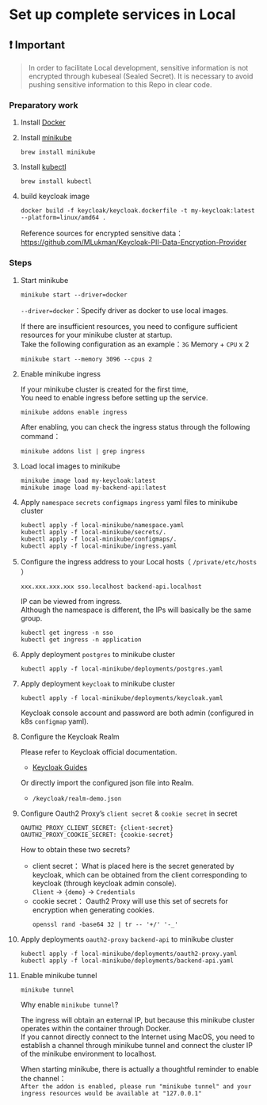 # Set up complete services in Local
## :exclamation: **Important**
> In order to facilitate Local development, sensitive information is not encrypted through kubeseal (Sealed Secret). It is necessary to avoid pushing sensitive information to this Repo in clear code.

### Preparatory work

1. Install [Docker](https://www.docker.com/)

2. Install [minikube](https://minikube.sigs.k8s.io/docs/start/?arch=%2Fmacos%2Farm64%2Fstable%2Fbinary+download)

    ```shell
    brew install minikube
    ```

3. Install [kubectl](https://kubernetes.io/zh-cn/docs/tasks/tools/install-kubectl-macos/#install-with-homebrew-on-macos)

    ```shell
    brew install kubectl
    ```

4. build keycloak image

    ```shell
    docker build -f keycloak/keycloak.dockerfile -t my-keycloak:latest --platform=linux/amd64 .
    ```

    Reference sources for encrypted sensitive data：https://github.com/MLukman/Keycloak-PII-Data-Encryption-Provider

### Steps

1. Start minikube

    ```shell
    minikube start --driver=docker
    ```

    `--driver=docker`：Specify driver as docker to use local images.
   
    If there are insufficient resources, you need to configure sufficient resources for your minikube cluster at startup.<br>
    Take the following configuration as an example：`3G` Memory + `CPU` x 2

    ```shell
    minikube start --memory 3096 --cpus 2
    ```

2. Enable minikube ingress

    If your minikube cluster is created for the first time,<br>You need to enable ingress before setting up the service.

    ```shell
    minikube addons enable ingress
    ```

    After enabling, you can check the ingress status through the following command：
    ```shell
    minikube addons list | grep ingress
    ```

3. Load local images to minikube

    ```shell
    minikube image load my-keycloak:latest
    minikube image load my-backend-api:latest
    ```

4. Apply `namespace` `secrets` `configmaps` `ingress` yaml files to minikube cluster

    ```shell
    kubectl apply -f local-minikube/namespace.yaml
    kubectl apply -f local-minikube/secrets/.
    kubectl apply -f local-minikube/configmaps/.
    kubectl apply -f local-minikube/ingress.yaml
    ```

5. Configure the ingress address to your Local hosts（ `/private/etc/hosts` ）

    ```shell
    xxx.xxx.xxx.xxx sso.localhost backend-api.localhost
    ```

    IP can be viewed from ingress.<br>Although the namespace is different, the IPs will basically be the same group.

    ```shell
    kubectl get ingress -n sso
    kubectl get ingress -n application
    ```

6. Apply deployment `postgres` to minikube cluster

    ```shell
    kubectl apply -f local-minikube/deployments/postgres.yaml

7. Apply deployment `keycloak` to minikube cluster

    ```shell
    kubectl apply -f local-minikube/deployments/keycloak.yaml
    ```

    Keycloak console account and password are both admin (configured in k8s `configmap` yaml).

8. Configure the Keycloak Realm

    Please refer to Keycloak official documentation.
    - [Keycloak Guides](https://www.keycloak.org/guides)

    Or directly import the configured json file into Realm.
    - `/keycloak/realm-demo.json`

9. Configure Oauth2 Proxy’s `client secret` & `cookie secret` in secret

    ```shell
    OAUTH2_PROXY_CLIENT_SECRET: {client-secret}
    OAUTH2_PROXY_COOKIE_SECRET: {cookie-secret}
    ```

    How to obtain these two secrets?
    - client secret：
        What is placed here is the secret generated by keycloak, which can be obtained from the client corresponding to keycloak (through keycloak admin console).<br>`Client` -> `{demo}` -> `Credentials`
    - cookie secret：
        Oauth2 Proxy will use this set of secrets for encryption when generating cookies.
        ```shell
        openssl rand -base64 32 | tr -- '+/' '-_'
        ```

10. Apply deployments `oauth2-proxy` `backend-api` to minikube cluster

    ```shell
    kubectl apply -f local-minikube/deployments/oauth2-proxy.yaml
    kubectl apply -f local-minikube/deployments/backend-api.yaml
    ```

11. Enable minikube tunnel

    ```shell
    minikube tunnel
    ```

    Why enable `minikube tunnel`?

    The ingress will obtain an external IP, but because this minikube cluster operates within the container through Docker.<br>If you cannot directly connect to the Internet using MacOS, you need to establish a channel through minikube tunnel and connect the cluster IP of the minikube environment to localhost.

    When starting minikube, there is actually a thoughtful reminder to enable the channel：<br>`After the addon is enabled, please run "minikube tunnel" and your ingress resources would be available at "127.0.0.1"`

